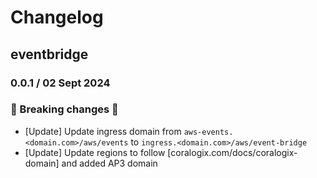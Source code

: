 # Changelog

## eventbridge
<!-- To add a new entry write: -->
<!-- ### version / full date -->
<!-- * [Update/Bug fix] message that describes the changes that you apply -->

### 0.0.1 / 02 Sept 2024
### 🛑 Breaking changes 🛑
* [Update] Update ingress domain from `aws-events.<domain.com>/aws/events` to `ingress.<domain.com>/aws/event-bridge`
* [Update] Update regions to follow [coralogix.com/docs/coralogix-domain] and added AP3 domain
